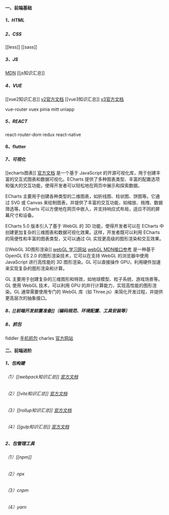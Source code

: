 #### 一、前端基础
##### 1、HTML

##### 2、CSS
[[less]]
[[sass]]

##### 3、JS
[MDN](https://developer.mozilla.org/zh-CN/docs/Web/Guide)
[[js知识汇总]]
##### 4、VUE
[[vue2知识汇总]]  [v2官方文档](https://v2.cn.vuejs.org/v2/guide/)
[[vue3知识汇总]]  [v3官方文档](https://cn.vuejs.org/guide/introduction.html)

vue-router
vuex
pinia
mitt
uniapp
##### 5、REACT

react-router-dom
redux
react-native

#### 6、flutter


##### 7、可视化

[[echarts图表]] [官方文档](https://echarts.apache.org/)
是一个基于 JavaScript 的开源可视化库，用于创建丰富的交互式图表和数据可视化。ECharts 提供了多种图表类型、丰富的配置选项和强大的交互功能，使得开发者可以轻松地在网页中展示和探索数据。

ECharts 主要用于创建各种类型的二维图表，如折线图、柱状图、饼图等。它通过 SVG 或 Canvas 来绘制图表，并提供了丰富的交互功能，如缩放、拖拽、数据筛选等。ECharts 可以方便地在网页中嵌入，并支持响应式布局，适应不同的屏幕尺寸和设备。

ECharts 5.0 版本引入了基于 WebGL 的 3D 功能，使得开发者可以在 ECharts 中创建更加复杂的三维图表和数据可视化效果。这样，开发者既可以利用 ECharts 的简便性和丰富的图表类型，又可以通过 GL 实现更高级的图形渲染和交互效果。

[[WebGL 3D图形渲染]]
[webGL 学习网站](http://www.hewebgl.com/article/articledir/1)
[webGL MDN接口参考](https://developer.mozilla.org/zh-CN/docs/Web/API/WebGL_API)
是一种基于 OpenGL ES 2.0 的图形渲染技术，它可以在支持 WebGL 的浏览器中使用 JavaScript 进行高性能的 3D 图形渲染。GL 可以直接操作 GPU，利用硬件加速来实现复杂的图形渲染和计算。

GL 主要用于创建复杂的三维图形和特效，如地球模型、粒子系统、游戏场景等。GL 使用 WebGL 技术，可以利用 GPU 的并行计算能力，实现高性能的图形渲染。GL 通常需要使用专门的 WebGL 库（如 Three.js）来简化开发过程，并提供更高层次的抽象接口。


##### 8、[[前端开发前置准备]]（编码规范、环境配置、工具安装等）

##### 8、抓包
fiddler
[手机抓包](https://blog.csdn.net/weixin_62332711/article/details/128161612)
charles  [官方网站](https://www.charlesproxy.com/)

#### 二、前端进阶

##### 1、包构建
###### （1）[[webpack知识汇总]] [官方文档](https://webpack.docschina.org/concepts/)
###### （2）[[vite知识汇总]] [官方文档](https://cn.vitejs.dev/)
###### （3）[[rollup知识汇总]] [官方文档](https://www.rollupjs.com/)
###### （4）[[gulp知识汇总]] [官方文档](https://gulp.p2hp.com/)
##### 2、包管理工具
###### （1）[[npm]]
###### （2）npx
###### （3）cnpm
###### （4）yarn